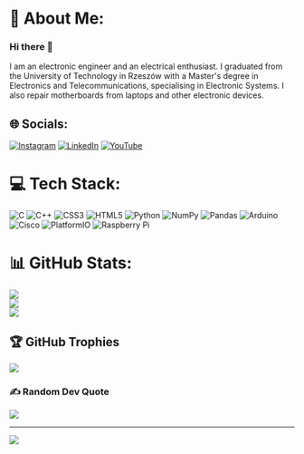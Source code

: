 # 💫 About Me:
### Hi there 👋
I am an electronic engineer and an electrical enthusiast. I graduated from the University of Technology in Rzeszów with a Master's degree in Electronics and Telecommunications, specialising in Electronic Systems. I also repair motherboards from laptops and other electronic devices.

## 🌐 Socials:
[![Instagram](https://img.shields.io/badge/Instagram-%23E4405F.svg?logo=Instagram&logoColor=white)](https://www.instagram.com/szczytu/) 
[![LinkedIn](https://img.shields.io/badge/LinkedIn-%230077B5.svg?logo=linkedin&logoColor=white)](https://linkedin.com/in/paweł-wróbel-965a1b2b4) 
[![YouTube](https://img.shields.io/badge/YouTube-%23FF0000.svg?logo=YouTube&logoColor=white)](https://www.youtube.com/@szczytuakapawulonik1123) 

# 💻 Tech Stack:
![C](https://img.shields.io/badge/c-%2300599C.svg?style=for-the-badge&logo=c&logoColor=white) ![C++](https://img.shields.io/badge/c++-%2300599C.svg?style=for-the-badge&logo=c%2B%2B&logoColor=white) ![CSS3](https://img.shields.io/badge/css3-%231572B6.svg?style=for-the-badge&logo=css3&logoColor=white) ![HTML5](https://img.shields.io/badge/html5-%23E34F26.svg?style=for-the-badge&logo=html5&logoColor=white) ![Python](https://img.shields.io/badge/python-3670A0?style=for-the-badge&logo=python&logoColor=ffdd54) ![NumPy](https://img.shields.io/badge/numpy-%23013243.svg?style=for-the-badge&logo=numpy&logoColor=white) ![Pandas](https://img.shields.io/badge/pandas-%23150458.svg?style=for-the-badge&logo=pandas&logoColor=white) ![Arduino](https://img.shields.io/badge/-Arduino-00979D?style=for-the-badge&logo=Arduino&logoColor=white) ![Cisco](https://img.shields.io/badge/cisco-%23049fd9.svg?style=for-the-badge&logo=cisco&logoColor=black) ![PlatformIO](https://img.shields.io/badge/PlatformIO-%23222.svg?style=for-the-badge&logo=platformio&logoColor=%23f5822a) ![Raspberry Pi](https://img.shields.io/badge/-Raspberry_Pi-C51A4A?style=for-the-badge&logo=Raspberry-Pi)
# 📊 GitHub Stats:
![](https://github-readme-stats.vercel.app/api?username=Szczytu&theme=holi&hide_border=false&include_all_commits=false&count_private=false)<br/>
![](https://github-readme-streak-stats.herokuapp.com/?user=Szczytu&theme=holi&hide_border=false)<br/>
![](https://github-readme-stats.vercel.app/api/top-langs/?username=Szczytu&theme=holi&hide_border=false&include_all_commits=false&count_private=false&layout=compact)

## 🏆 GitHub Trophies
![](https://github-profile-trophy.vercel.app/?username=Szczytu&theme=radical&no-frame=false&no-bg=true&margin-w=4)

### ✍️ Random Dev Quote
![](https://quotes-github-readme.vercel.app/api?type=horizontal&theme=radical)

---
[![](https://visitcount.itsvg.in/api?id=Szczytu&icon=0&color=0)](https://visitcount.itsvg.in)

<!-- Proudly created with GPRM ( https://gprm.itsvg.in ) -->
